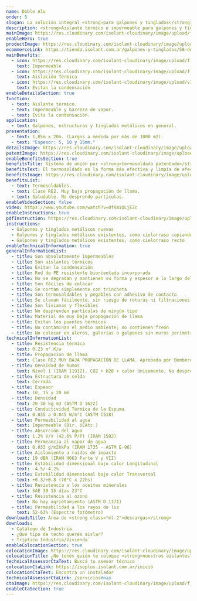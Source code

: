 ```yaml
---
name: Doble Alu
order: 5
slogan: La solución integral <strong>para galpones y tinglados</strong>
description: <strong>Aislante térmico e impermeable para galpones y tinglados. ¡Solape para termo soldar patentado!</strong><br /><br />Aíslan térmicamente tu galpón, tinglado y estructura metálica, evitando el fenómeno de la condensación. Se caracterizan por su fácil instalación y manipuleo, tratándose de un material liviano que no desprende partículas.
mainImage: https://res.cloudinary.com/isolant-cloudinary/image/upload/f_auto,q_auto:good/website-2021/products/doble-alu/isolant-aislantes-linea-galpones-y-tinglados-doble-alu-imagen-principal.jpg
enableHero: true
productImage: https://res.cloudinary.com/isolant-cloudinary/image/upload/f_auto,q_auto:good/website-2021/products/doble-alu/isolant-aislantes-linea-galpones-y-tinglados-doble-alu-producto-rollo.png
ecommerceLink: https://tienda.isolant.com.ar/galpones-y-tinglados/58-doble-alu-15.html
mainBenefits:
  - icon: https://res.cloudinary.com/isolant-cloudinary/image/upload/f_auto,q_auto:good/website-2021/products/doble-alu/isolant-aislantes-linea-galpones-y-tinglados-doble-alu-beneficio-1.svg
    text: Impermeable
  - icon: https://res.cloudinary.com/isolant-cloudinary/image/upload/f_auto,q_auto:good/website-2021/products/doble-alu/isolant-aislantes-linea-galpones-y-tinglados-doble-alu-beneficio-2.svg
    text: Aislación Térmica
  - icon: https://res.cloudinary.com/isolant-cloudinary/image/upload/v1635429089/website-2021/products/doble-alu/isolant-aislantes-linea-galpones-y-tinglados-doble-alu-beneficio-3.svg
    text: Evitan la condensación
enableDetailsSection: true
function:
  - text: Aislante térmico.
  - text: Impermeable y barrera de vapor.
  - text: Evita la condensación.
application:
  - text: Galpones, estructuras y tinglados metálicos en general.
presentation:
  - text: 1,05m x 20m. (Largos a medida por más de 1000 m2).
  - text: "Espesor: 5, 10 y 15mm."
detailsImage: https://res.cloudinary.com/isolant-cloudinary/image/upload/f_auto,q_auto:good/website-2021/products/doble-alu/isolant-aislantes-linea-galpones-y-tinglados-doble-alu-imagen-detalle.jpg
patentImage: https://res.cloudinary.com/isolant-cloudinary/image/upload/f_auto,q_auto:good/website-2021/products/doble-alu/isolant-aislantes-linea-galpones-y-tinglados-doble-alu-patente.png
enableBenefitsSection: true
benefitsTitle: Sistema de unión por <strong>termosoldado patentado</strong>
benefitsText: El termosoldado es la forma más efectiva y limpia de efectuar la unión nuetras membranas. Es además un sistema patentado por <strong>ISOLANT S.A.</strong> que evita el uso de cintas o adhesivos de cualquier tipo, facilitando así la colocación y brindando una terminación estética superior. Termosoldando <strong>DOBLE ALU</strong>, se logra una membrana aislante continua en toda su extensión, eliminando la posibilidad de filtraciones, puentes térmicos y goteo por condensación. Para realizar esta unión sólo se necesita una pistola de aire caliente.
benefitsImage: https://res.cloudinary.com/isolant-cloudinary/image/upload/f_auto,q_auto:good/website-2021/products/doble-alu/isolant-aislantes-linea-galpones-y-tinglados-doble-alu-beneficio-exclusivo.jpg
benefitsList:
  - text: Termosoldables.
  - text: Clase RE2. Muy baja propagación de llama.
  - text: Saludable. No desprende partículas.
enableVideoSection: false
video: https://www.youtube.com/watch?v=0fKmiQLjEZc
enableInstructions: true
pdfInstruction: https://res.cloudinary.com/isolant-cloudinary/image/upload/v1658315606/website-2021/downloads/colocacion-galpones-y-tinglados.pdf
instructions:
  - Galpones y tinglados metálicos nuevos
  - Galpones y tinglados metálicos existentes, como cielorraso copiando la forma
  - Galpones y tinglados metálicos existentes, como cielorraso recto
enableTechnicalInformation: true
generalInformationList:
  - title: Son absolutamente impermeables
  - title: Son aislantes térmicos
  - title: Evitan la condensación
  - title: Red de PE resistente biorientada incorporada
  - title: No se degradan y mantienen su forma y espesor a lo largo del tiempo
  - title: Son fáciles de colocar
  - title: Se cortan simplemente con trincheta
  - title: Son termosoldables y pegables con adhesivo de contacto
  - title: Se clavan fácilmente, sin riesgo de roturas ni filtraciones
  - title: Son livianas y flexibles
  - title: No desprenden partículas de ningún tipo
  - title: Material de muy baja propagación de llama
  - title: Evitan los puentes térmicos
  - title: No contaminan el medio ambiente; no contienen freón
  - title: No colocar en aleros, galerías o galpones sin muros perimetrales que protejan de la reflexión indirecta de los rayos UV
technicalInformationList:
  - title: Resistencia térmica
    text: 0.23 m².K/w
  - title: Propagación de llama
    text: Clase RE2 MUY BAJA PROPAGACIÓN DE LLAMA. Aprobada por Bomberos Argentina.
  - title: Densidad de humos
    text: Nivel 1 (IRAM 11912). CO2 + H20 + calor únicamente. No desprende gases envenenantes.
  - title: Estructura de celda
    text: Cerrada
  - title: Espesor
    text: 10, 15 y 20 mm
  - title: Densidad
    text: 20-30 kg m3 (ASTM D 1622)
  - title: Conductividad Térmica de la Espuma
    text: 0.035 a 0.045 W/m°C (ASTM C518)
  - title: Permeabilidad al agua
    text: Impermeable (Dir. UEAtc.)
  - title: Absorción del agua
    text: 1.2% V/V (42.6% P/P) (IRAM 1582)
  - title: Permeancia al vapor de agua
    text: 0.033 g/m2hkPa (IRAM 1735 - ASTM E-96)
  - title: Aislamiento a ruidos de impacto
    text: 19 dBA (IRAM 4063 Parte V y VII)
  - title: Estabilidad dimensional bajo calor Longitudinal
    text: -4.5/-4.2%
  - title: Estabilidad dimensional bajo calor Transversal
    text: +0.3/+0.8 (70°C x 22hs)
  - title: Resistencia a los aceites minerales
    text: SAE 30 15 días 23°C
  - title: Resistencia al ozono
    text: No hay agrietamiento (ASTM D 1171)
  - title: Permeabilidad a los rayos de luz
    text: 52-63% (Espectro fotómetro)
downloadsTitle: Área de <strong class="ml-2">descargas</strong>
downloads:
  - Catálogo de Industria
  - ¿Qué tipo de techo querés aislar?
  - Tríptico Industria/Vivienda
enableColocationSection: true
colocationImage: https://res.cloudinary.com/isolant-cloudinary/image/upload/f_auto,q_auto:good/website-2021/owners/homepage/isolant-aislantes-duenos-e-inquilinos-isoplus-colocation.jpg
colocationTitle: ¿No tenés quién te coloque <strong>nuestros aislantes?</strong>
technicalAssessorCtaText: Buscá tu asesor técnico
colocationCtaLink: https://isoplus.isolant.com.ar/inicio
colocationCtaText: Encontrá un instalador
technicalAssessorCtaLink: /servicios#map
ctaImage: https://res.cloudinary.com/isolant-cloudinary/image/upload/f_auto,q_auto:good/website-2021/products/doble-alu/isolant-aislantes-linea-galpones-y-tinglados-doble-alu-cta.jpg
enableCtaSection: true
---
```

